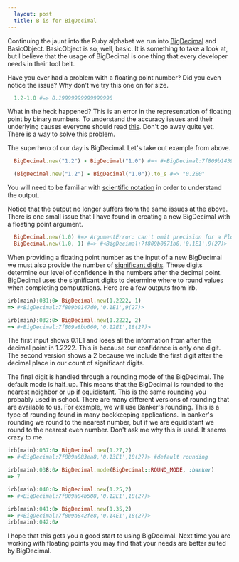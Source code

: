 ```yaml
---
  layout: post
  title: B is for BigDecimal
---
```


Continuing the jaunt into the Ruby alphabet we run into
[BigDecimal](http://www.ruby-doc.org/stdlib-2.0.0/libdoc/bigdecimal/rdoc/BigDecimal.html#method-c-mode)
and BasicObject. BasicObject is so, well, basic. It is something to take
a look at, but I believe that the usage of BigDecimal is one thing that
every developer needs in their tool belt.

Have you ever had a problem with a floating point number? Did you even
notice the issue? Why don't we try this one on for size.

```ruby
  1.2-1.0 #=> 0.19999999999999996
```

What in the heck happened? This is an error in the representation of
floating point by binary numbers. To understand the accuracy issues and
their underlying causes everyone should read
[this](https://en.wikipedia.org/wiki/Floating_point#Accuracy_problems).
Don't go away quite yet. There is a way to solve this problem.

The superhero of our day is BigDecimal. Let's take out example from
above.

```ruby
  BigDecimal.new("1.2") - BigDecimal("1.0") #=> #<BigDecimal:7f809b143930,'0.2E0',9(27)>

  (BigDecimal.new("1.2") - BigDecimal("1.0")).to_s #=> "0.2E0"
```

You will need to be familiar with [scientific
notation](https://en.wikipedia.org/wiki/Scientific_notation) in order to
understand the output.

Notice that the output no longer suffers from the same issues at the
above. There is one small issue that I have found in creating a new
BigDecimal with a floating point argument.

```ruby
  BigDecimal.new(1.0) #=> ArgumentError: can't omit precision for a Float.
  BigDecimal.new(1.0, 1) #=> #<BigDecimal:7f809b0671b0,'0.1E1',9(27)>
```

When providing a floating point number as the input of a new BigDecimal
we must also provide the number of [significant
digits](https://en.wikipedia.org/wiki/Significant_figures). These digits
determine our level of confidence in the numbers after the decimal
point. BigDecimal uses the significant digits to determine where to
round values when completing computations. Here are a few outputs from
irb.

```ruby
irb(main):031:0> BigDecimal.new(1.2222, 1)
=> #<BigDecimal:7f809b0147d0,'0.1E1',9(27)>

irb(main):032:0> BigDecimal.new(1.2222, 2)
=> #<BigDecimal:7f809a8bb060,'0.12E1',18(27)>
```

The first input shows 0.1E1 and loses all the information from after the
decimal point in 1.2222. This is because our confidence is only one digit.
The second version shows a 2 because we include the first digit
after the decimal place in our count of significant digits.

The final digit is handled through a rounding mode of the BigDecimal.
The default mode is half_up. This means that the BigDecimal is rounded
to the nearest neighbor or up if equidistant. This is the same rounding
you probably used in school. There are many different versions of
rounding that are available to us. For example, we will use Banker's
rounding. This is a type of rounding found in many bookkeeping
applications. In banker's rounding we round to the nearest number, but
if we are equidistant we round to the nearest even number. Don't ask me
why this is used. It seems crazy to me.

```ruby
irb(main):037:0> BigDecimal.new(1.27,2)
=> #<BigDecimal:7f809a883ea8,'0.13E1',18(27)> #default rounding

irb(main):038:0> BigDecimal.mode(BigDecimal::ROUND_MODE, :banker)
=> 7

irb(main):040:0> BigDecimal.new(1.25,2)
=> #<BigDecimal:7f809a84b508,'0.12E1',18(27)>

irb(main):041:0> BigDecimal.new(1.35,2)
=> #<BigDecimal:7f809a842fe8,'0.14E1',18(27)>
irb(main):042:0>
```

I hope that this gets you a good start to using BigDecimal. Next time
you are working with floating points you may find that your needs are
better suited by BigDecimal.
